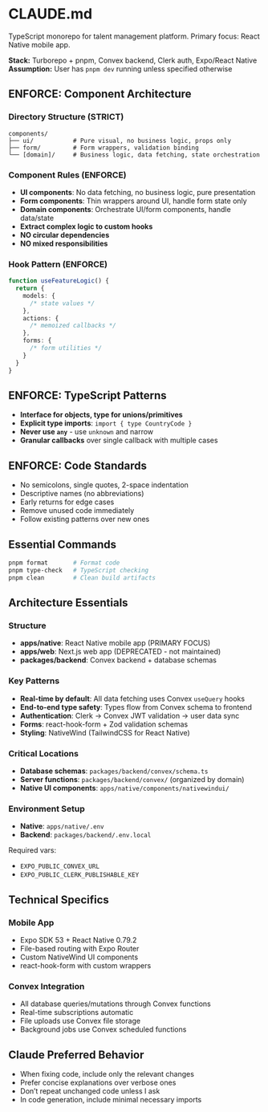# CLAUDE.md

TypeScript monorepo for talent management platform. Primary focus: React Native mobile app.

**Stack:** Turborepo + pnpm, Convex backend, Clerk auth, Expo/React Native
**Assumption:** User has `pnpm dev` running unless specified otherwise

## ENFORCE: Component Architecture

### Directory Structure (STRICT)

```
components/
├── ui/           # Pure visual, no business logic, props only
├── form/         # Form wrappers, validation binding
└── [domain]/     # Business logic, data fetching, state orchestration
```

### Component Rules (ENFORCE)

- **UI components**: No data fetching, no business logic, pure presentation
- **Form components**: Thin wrappers around UI, handle form state only
- **Domain components**: Orchestrate UI/form components, handle data/state
- **Extract complex logic to custom hooks**
- **NO circular dependencies**
- **NO mixed responsibilities**

### Hook Pattern (ENFORCE)

```typescript
function useFeatureLogic() {
  return {
    models: {
      /* state values */
    },
    actions: {
      /* memoized callbacks */
    },
    forms: {
      /* form utilities */
    }
  }
}
```

## ENFORCE: TypeScript Patterns

- **Interface for objects, type for unions/primitives**
- **Explicit type imports**: `import { type CountryCode }`
- **Never use `any`** - use `unknown` and narrow
- **Granular callbacks** over single callback with multiple cases

## ENFORCE: Code Standards

- No semicolons, single quotes, 2-space indentation
- Descriptive names (no abbreviations)
- Early returns for edge cases
- Remove unused code immediately
- Follow existing patterns over new ones

## Essential Commands

```bash
pnpm format       # Format code
pnpm type-check   # TypeScript checking
pnpm clean        # Clean build artifacts
```

## Architecture Essentials

### Structure

- **apps/native**: React Native mobile app (PRIMARY FOCUS)
- **apps/web**: Next.js web app (DEPRECATED - not maintained)
- **packages/backend**: Convex backend + database schemas

### Key Patterns

- **Real-time by default**: All data fetching uses Convex `useQuery` hooks
- **End-to-end type safety**: Types flow from Convex schema to frontend
- **Authentication**: Clerk → Convex JWT validation → user data sync
- **Forms**: react-hook-form + Zod validation schemas
- **Styling**: NativeWind (TailwindCSS for React Native)

### Critical Locations

- **Database schemas**: `packages/backend/convex/schema.ts`
- **Server functions**: `packages/backend/convex/` (organized by domain)
- **Native UI components**: `apps/native/components/nativewindui/`

### Environment Setup

- **Native**: `apps/native/.env`
- **Backend**: `packages/backend/.env.local`

Required vars:

- `EXPO_PUBLIC_CONVEX_URL`
- `EXPO_PUBLIC_CLERK_PUBLISHABLE_KEY`

## Technical Specifics

### Mobile App

- Expo SDK 53 + React Native 0.79.2
- File-based routing with Expo Router
- Custom NativeWind UI components
- react-hook-form with custom wrappers

### Convex Integration

- All database queries/mutations through Convex functions
- Real-time subscriptions automatic
- File uploads use Convex file storage
- Background jobs use Convex scheduled functions

## Claude Preferred Behavior

- When fixing code, include only the relevant changes
- Prefer concise explanations over verbose ones
- Don’t repeat unchanged code unless I ask
- In code generation, include minimal necessary imports
